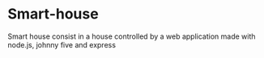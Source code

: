 # Smart-house
Smart house consist in a house controlled by a web application made with node.js, johnny five and express

